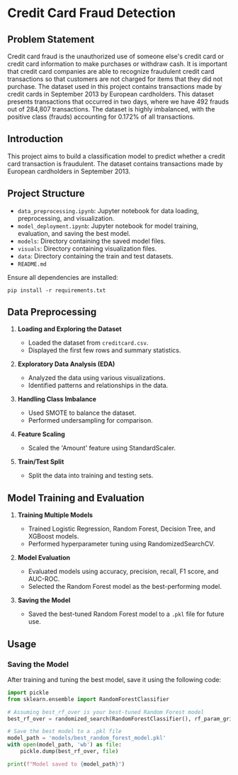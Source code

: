 # Credit Card Fraud Detection

## Problem Statement

Credit card fraud is the unauthorized use of someone else's credit card or credit card information to make purchases or withdraw cash. It is important that credit card companies are able to recognize fraudulent credit card transactions so that customers are not charged for items that they did not purchase. The dataset used in this project contains transactions made by credit cards in September 2013 by European cardholders. This dataset presents transactions that occurred in two days, where we have 492 frauds out of 284,807 transactions. The dataset is highly imbalanced, with the positive class (frauds) accounting for 0.172% of all transactions.

## Introduction

This project aims to build a classification model to predict whether a credit card transaction is fraudulent. The dataset contains transactions made by European cardholders in September 2013.

## Project Structure

- `data_preprocessing.ipynb`: Jupyter notebook for data loading, preprocessing, and visualization.
- `model_deployment.ipynb`: Jupyter notebook for model training, evaluation, and saving the best model.
- `models`: Directory containing the saved model files.
- `visuals`: Directory containing visualization files.
- `data`: Directory containing the train and test datasets.
- `README.md`

Ensure all dependencies are installed: 
 
    pip install -r requirements.txt

## Data Preprocessing

1. **Loading and Exploring the Dataset**
    - Loaded the dataset from `creditcard.csv`.
    - Displayed the first few rows and summary statistics.

2. **Exploratory Data Analysis (EDA)**
    - Analyzed the data using various visualizations.
    - Identified patterns and relationships in the data.

3. **Handling Class Imbalance**
    - Used SMOTE to balance the dataset.
    - Performed undersampling for comparison.

4. **Feature Scaling**
    - Scaled the 'Amount' feature using StandardScaler.

5. **Train/Test Split**
    - Split the data into training and testing sets.

## Model Training and Evaluation

1. **Training Multiple Models**
    - Trained Logistic Regression, Random Forest, Decision Tree, and XGBoost models.
    - Performed hyperparameter tuning using RandomizedSearchCV.

2. **Model Evaluation**
    - Evaluated models using accuracy, precision, recall, F1 score, and AUC-ROC.
    - Selected the Random Forest model as the best-performing model.

3. **Saving the Model**
    - Saved the best-tuned Random Forest model to a `.pkl` file for future use.

## Usage

### Saving the Model

After training and tuning the best model, save it using the following code:

```python
import pickle
from sklearn.ensemble import RandomForestClassifier

# Assuming best_rf_over is your best-tuned Random Forest model
best_rf_over = randomized_search(RandomForestClassifier(), rf_param_grid, X_train_over, y_train_over)

# Save the best model to a .pkl file
model_path = 'models/best_random_forest_model.pkl'
with open(model_path, 'wb') as file:
    pickle.dump(best_rf_over, file)

print(f"Model saved to {model_path}")
